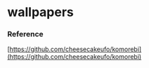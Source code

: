 # wallpapers
### Reference
[https://github.com/cheesecakeufo/komorebi](https://github.com/cheesecakeufo/komorebi) 
